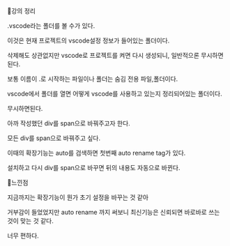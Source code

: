 📌강의 정리

.vscode라는 폴더를 볼 수가 있다.

이것은 현재 프로젝트의 vscode설정 정보가 들어있는 폴더이다.

삭제해도 상관없지만 vscode로 프로젝트를 켜면 다시 생성되니, 일반적으론 무시하면된다.

보통 이름이 .로 시작하는 파일이나 폴더는 숨김 전용 파일,폴더이다.

vscode에서 폴더를 열면 어떻게 vscode를 사용하고 있는지 정리되어있는 폴더이다.

무시하면된다.

아까 작성했던 div를 span으로 바꿔주고자 한다.

모든 div를 span으로 바꿔주고 싶다. 

이때의 확장기능는 auto를 검색하면 첫번째 auto rename tag가 있다. 

설치하고 다시 div를 span으로 바꾸면 뒤의 내용도 자동으로 바뀐다.

📌느낀점

지금까지는 확장기능이 뭔가 초기 설정을 바꾸는 것 같아

거부감이 들었었지만 auto rename 까지 써보니 최신기능은 신뢰되면 바로바로 쓰는 것이 맞는 것 같다.

너무 편하다.
